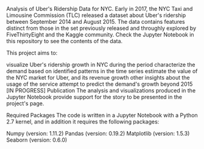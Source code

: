 Analysis of Uber's Ridership Data for NYC.
Early in 2017, the NYC Taxi and Limousine Commission (TLC) released a dataset about Uber's ridership between September 2014 and August 2015. The data contains features distinct from those in the set previously released and throughly explored by FiveThirtyEight and the Kaggle community. Check the Jupyter Notebook in this repository to see the contents of the data.

This project aims to:

visualize Uber's ridership growth in NYC during the period
characterize the demand based on identified patterns in the time series
estimate the value of the NYC market for Uber, and its revenue growth
other insights about the usage of the service
attempt to predict the demand's growth beyond 2015 [IN PROGRESS]
Publication
The analysis and visualizations produced in the Jupyter Notebook provide support for the story to be presented in the project's page.

Required Packages
The code is written in a Jupyter Notebook with a Python 2.7 kernel, and in addition it requires the following packages:

Numpy (version: 1.11.2)
Pandas (version: 0.19.2)
Matplotlib (version: 1.5.3)
Seaborn (version: 0.6.0)
